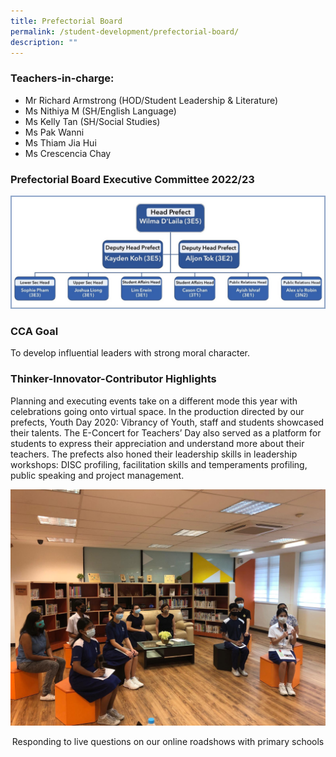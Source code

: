 ```yaml
---
title: Prefectorial Board
permalink: /student-development/prefectorial-board/
description: ""
---
```

### Teachers-in-charge:

* Mr Richard Armstrong (HOD/Student Leadership & Literature)
* Ms Nithiya M (SH/English Language)
* Ms Kelly Tan (SH/Social Studies)
* Ms Pak Wanni 
* Ms Thiam Jia Hui
* Ms Crescencia Chay


### Prefectorial Board Executive Committee 2022/23

![](/images/StudDevelopment/PrefectorialBoard/Prefectorial%20Board%20Executive%20Committe%202022_23.jpg)

### CCA Goal

To develop influential leaders with strong moral character.

### Thinker-Innovator-Contributor Highlights

Planning and executing events take on a different mode this year with celebrations going onto virtual space. In the production directed by our prefects, Youth Day 2020: Vibrancy of Youth, staff and students showcased their talents. The E-Concert for Teachers’ Day also served as a platform for students to express their appreciation and understand more about their teachers. The prefects also honed their leadership skills in leadership workshops: DISC profiling, facilitation skills and temperaments profiling, public speaking and project management.

![](/images/StudDevelopment/PrefectorialBoard/Roadshow-live-session.jpeg)

<div style="text-align:center">Responding to live questions on our online roadshows with primary schools</div>